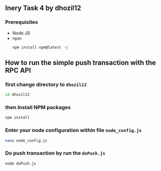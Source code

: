 ## Inery Task 4 by dhozil12

### Prerequisites
* Node JS
* npm
  ```sh
  npm install npm@latest -g
  ```
## How to run the simple push transaction with the RPC API

### first change directory to `dhozil12`
```sh
cd dhozil12
```

### then Install NPM packages 
```sh
npm install 
```

### Enter your node configuration within file `node_config.js`
```sh
nano node_config.js 
```

### Do push transaction by run the `doPush.js`
```sh
node doPush.js 
```